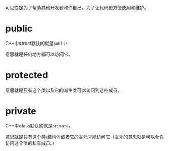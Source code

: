 可见性是为了帮助其他开发者和你自己，为了让代码更方便使用和维护。

# public

C++中struct默认的就是`public`

意思就是任何地方都可以访问它。

# protected

意思就是只有这个类以及它的派生类可以访问到这些成员。

# private

C++中class默认的就是`private`。

意思就是只有这个类/结构体或者它的友元才能访问它（友元的意思就是可以允许访问这个类的私有成员。）
